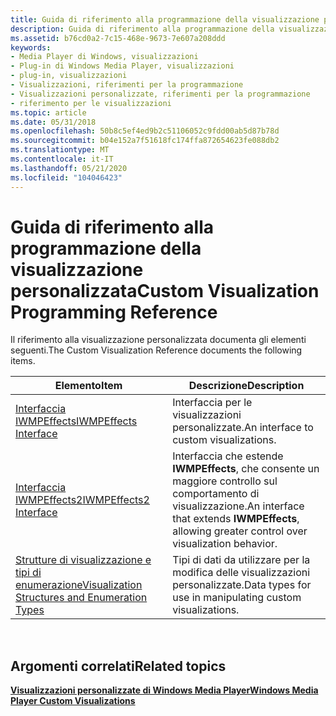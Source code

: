 ```yaml
---
title: Guida di riferimento alla programmazione della visualizzazione personalizzata
description: Guida di riferimento alla programmazione della visualizzazione personalizzata
ms.assetid: b76cd0a2-7c15-468e-9673-7e607a208ddd
keywords:
- Media Player di Windows, visualizzazioni
- Plug-in di Windows Media Player, visualizzazioni
- plug-in, visualizzazioni
- Visualizzazioni, riferimenti per la programmazione
- Visualizzazioni personalizzate, riferimenti per la programmazione
- riferimento per le visualizzazioni
ms.topic: article
ms.date: 05/31/2018
ms.openlocfilehash: 50b8c5ef4ed9b2c51106052c9fdd00ab5d87b78d
ms.sourcegitcommit: b04e152a7f51618fc174ffa872654623fe088db2
ms.translationtype: MT
ms.contentlocale: it-IT
ms.lasthandoff: 05/21/2020
ms.locfileid: "104046423"
---
```

# <a name="custom-visualization-programming-reference"></a><span data-ttu-id="f7200-109">Guida di riferimento alla programmazione della visualizzazione personalizzata</span><span class="sxs-lookup"><span data-stu-id="f7200-109">Custom Visualization Programming Reference</span></span>

<span data-ttu-id="f7200-110">Il riferimento alla visualizzazione personalizzata documenta gli elementi seguenti.</span><span class="sxs-lookup"><span data-stu-id="f7200-110">The Custom Visualization Reference documents the following items.</span></span>



| <span data-ttu-id="f7200-111">Elemento</span><span class="sxs-lookup"><span data-stu-id="f7200-111">Item</span></span>                                                                                                 | <span data-ttu-id="f7200-112">Descrizione</span><span class="sxs-lookup"><span data-stu-id="f7200-112">Description</span></span>                                                                                      |
|------------------------------------------------------------------------------------------------------|--------------------------------------------------------------------------------------------------|
| [<span data-ttu-id="f7200-113">Interfaccia IWMPEffects</span><span class="sxs-lookup"><span data-stu-id="f7200-113">IWMPEffects Interface</span></span>](/previous-versions/windows/desktop/api/effects/nn-effects-iwmpeffects)                                                             | <span data-ttu-id="f7200-114">Interfaccia per le visualizzazioni personalizzate.</span><span class="sxs-lookup"><span data-stu-id="f7200-114">An interface to custom visualizations.</span></span>                                                           |
| [<span data-ttu-id="f7200-115">Interfaccia IWMPEffects2</span><span class="sxs-lookup"><span data-stu-id="f7200-115">IWMPEffects2 Interface</span></span>](/previous-versions/windows/desktop/api/effects/nn-effects-iwmpeffects2)                                                           | <span data-ttu-id="f7200-116">Interfaccia che estende **IWMPEffects**, che consente un maggiore controllo sul comportamento di visualizzazione.</span><span class="sxs-lookup"><span data-stu-id="f7200-116">An interface that extends **IWMPEffects**, allowing greater control over visualization behavior.</span></span> |
| [<span data-ttu-id="f7200-117">Strutture di visualizzazione e tipi di enumerazione</span><span class="sxs-lookup"><span data-stu-id="f7200-117">Visualization Structures and Enumeration Types</span></span>](visualization-structures-and-enumeration-types.md) | <span data-ttu-id="f7200-118">Tipi di dati da utilizzare per la modifica delle visualizzazioni personalizzate.</span><span class="sxs-lookup"><span data-stu-id="f7200-118">Data types for use in manipulating custom visualizations.</span></span>                                        |



 

## <a name="related-topics"></a><span data-ttu-id="f7200-119">Argomenti correlati</span><span class="sxs-lookup"><span data-stu-id="f7200-119">Related topics</span></span>

<dl> <dt>

[<span data-ttu-id="f7200-120">**Visualizzazioni personalizzate di Windows Media Player**</span><span class="sxs-lookup"><span data-stu-id="f7200-120">**Windows Media Player Custom Visualizations**</span></span>](windows-media-player-custom-visualizations.md)
</dt> </dl>

 

 




